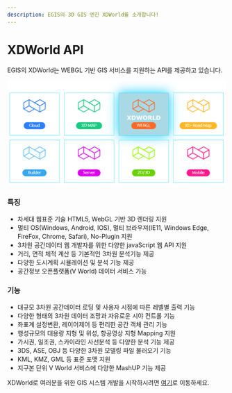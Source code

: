 ```yaml
---
description: EGIS의 3D GIS 엔진 XDWorld를 소개합니다!
---
```


# XDWorld API

&#x20;EGIS의 XDWorld는 WEBGL 기반 GIS 서비스를 지원하는 API를 제공하고 있습니다.

![](<../.gitbook/assets/image (4) (1).png>)

### 특징

* 차세대 웹표준 기술 HTML5, WebGL 기반 3D 렌더링 지원
* 멀티 OS(Windows, Android, IOS), 멀티 브라우져(IE11, Windows Edge, FireFox, Chrome, Safari), No-Plugin 지원
* 3차원 공간데이터 웹 개발자를 위한 다양한 javaScript 웹 API 지원
* 거리, 면적 체적 계산 등 기본적인 3차원 분석기능 제공
* 다양한 도시계획 시뮬레이션 및 분석 기능 제공
* 공간정보 오픈플랫폼(V World) 데이터 서비스 가능

### 기능&#x20;

* 대규모 3차원 공간데이터 로딩 및 사용자 시점에 따른 레벨별 출력 기능
* 다양한 형태의 3차원 데이터 조망과 자유로운 시야 컨트롤 기능
* 좌표계 설정변환, 레이어제어 등 편리한 공간 객체 관리 기능
* 행성규모의 대용량 지형 및 위성, 항공영상 지형 Mapping 지원
* 가시권, 일조권, 스카이라인 사선분석 등 다양한 분석 기능 제공
* 3DS, ASE, OBJ 등 다양한 3차원 모델링 파일 불러오기 기능
* KML, KMZ, GML 등 표준 포맷 지원
* 지구본 단위 V World 서비스에 다양한 MashUP 기능 제공



XDWorld로 여러분을 위한 GIS 시스템 개발을 시작하시려면 [여기](broken-reference)로 이동하세요.

